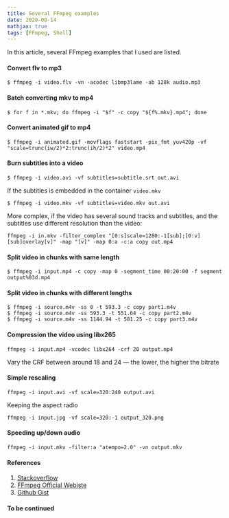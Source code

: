 ```yaml
---
title: Several FFmpeg examples
date: 2020-08-14
mathjax: true
tags: [FFmpeg, Shell]
---
```


In this article, several FFmpeg examples that I used are listed. 

<!-- more -->

#### Convert flv to mp3
``` shell
$ ffmpeg -i video.flv -vn -acodec libmp3lame -ab 128k audio.mp3
```



#### Batch converting mkv to mp4

```shell
$ for f in *.mkv; do ffmpeg -i "$f" -c copy "${f%.mkv}.mp4"; done
```



#### Convert animated gif to mp4

```shell
$ ffmpeg -i animated.gif -movflags faststart -pix_fmt yuv420p -vf "scale=trunc(iw/2)*2:trunc(ih/2)*2" video.mp4
```



#### Burn subtitles into a video

```shell
$ ffmpeg -i video.avi -vf subtitles=subtitle.srt out.avi
```
If the subtitles is embedded in the container `video.mkv`
```shell
$ ffmpeg -i video.mkv -vf subtitles=video.mkv out.avi
```
More complex, if the video has several sound tracks and subtitles, and the subtitles use different resolution than the video: 
````shell
ffmpeg -i in.mkv -filter_complex "[0:s]scale=1280:-1[sub];[0:v][sub]overlay[v]" -map "[v]" -map 0:a -c:a copy out.mp4
````



#### Split video in chunks with same length

````shell
$ ffmpeg -i input.mp4 -c copy -map 0 -segment_time 00:20:00 -f segment output%03d.mp4
````



#### Split video in chunks with different lengths

````shell
$ ffmpeg -i source.m4v -ss 0 -t 593.3 -c copy part1.m4v
$ ffmpeg -i source.m4v -ss 593.3 -t 551.64 -c copy part2.m4v
$ ffmpeg -i source.m4v -ss 1144.94 -t 581.25 -c copy part3.m4v
````



#### Compression the video using libx265

````shell
ffmpeg -i input.mp4 -vcodec libx264 -crf 20 output.mp4
````
Vary the CRF between around 18 and 24 — the lower, the higher the bitrate



#### Simple rescaling

````shell
ffmpeg -i input.avi -vf scale=320:240 output.avi
````
Keeping the aspect radio
````shell
ffmpeg -i input.jpg -vf scale=320:-1 output_320.png
````



#### Speeding up/down audio

```shell
ffmpeg -i input.mkv -filter:a "atempo=2.0" -vn output.mkv
```



#### References

1. [Stackoverflow](https://stackoverflow.com/)
2. [FFmpeg Official Webiste](https://ffmpeg.org)
3. [Github Gist](https://gist.github.com)



#### To be continued